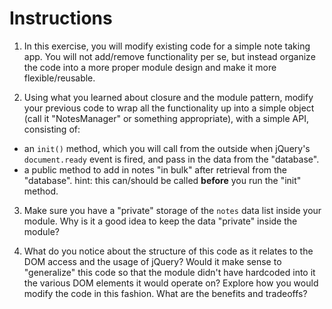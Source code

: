 # Instructions

1. In this exercise, you will modify existing code for a simple note taking app. 
You will not add/remove functionality per se, but instead organize the code into 
a more proper module design and make it more flexible/reusable.

2. Using what you learned about closure and the module pattern, modify your previous
 code to wrap all the functionality up into a simple object (call it "NotesManager" 
 or something appropriate), with a simple API, consisting of:
  - an `init()` method, which you will call from the outside when jQuery's `document.ready` 
  event is fired, and pass in the data from the "database".
  - a public method to add in notes "in bulk" after retrieval from the "database". 
  hint: this can/should be called **before** you run the "init" method.

3. Make sure you have a "private" storage of the `notes` data list inside your module. 
Why is it a good idea to keep the data "private" inside the module?

4. What do you notice about the structure of this code as it relates to the DOM access 
and the usage of jQuery? Would it make sense to "generalize" this code so that the module 
didn't have hardcoded into it the various DOM elements it would operate on? Explore how you 
would modify the code in this fashion. What are the benefits and tradeoffs?
